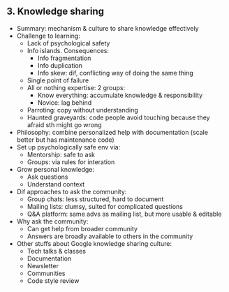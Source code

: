 ## 3. Knowledge sharing
- Summary: mechanism & culture to share knowledge effectively
- Challenge to learning:
  - Lack of psychological safety
  - Info islands. Consequences:
    - Info fragmentation
    - Info duplication
    - Info skew: dif, conflicting way of doing the same thing
  - Single point of failure
  - All or nothing expertise: 2 groups:
    - Know everything: accumulate knowledge & responsibility
    - Novice: lag behind
  - Parroting: copy without understanding
  - Haunted graveyards: code people avoid touching because they afraid sth might go wrong
- Philosophy: combine personalized help with documentation (scale better but has maintenance code)
- Set up psychologically safe env via:
  - Mentorship: safe to ask
  - Groups: via rules for interation
- Grow personal knowledge:
  - Ask questions
  - Understand context
- Dif approaches to ask the community:
  - Group chats: less structured, hard to document
  - Mailing lists: clumsy, suited for complicated questions
  - Q&A platform: same advs as mailing list, but more usable & editable
- Why ask the community:
  - Can get help from broader community
  - Answers are broadly available to others in the community
- Other stuffs about Google knowledge sharing culture:
  - Tech talks & classes
  - Documentation
  - Newsletter
  - Communities
  - Code style review
